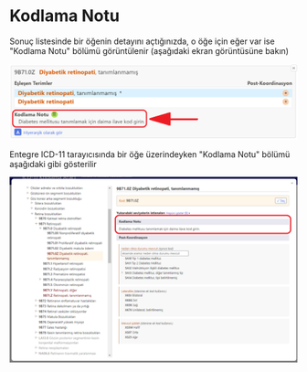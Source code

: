 ﻿# Kodlama Notu

Sonuç listesinde bir öğenin detayını açtığınızda, o öğe için eğer var ise "Kodlama Notu" bölümü görüntülenir (aşağıdaki ekran görüntüsüne bakın)

![screenshot of Coding Tool link for available coding note](img/browser-available-codingnote-v4.png "Kodlama Aracı eğer varsa kodlama notu bağlantısı")

Entegre ICD-11 tarayıcısında bir öğe üzerindeyken "Kodlama Notu" bölümü aşağıdaki gibi gösterilir

![screenshot of Coding Tool coding note example](img/codingnote-v4.png "Kodlama Aracı kodlama notu örneği")


